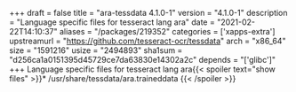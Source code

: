 +++
draft = false
title = "ara-tessdata 4.1.0-1"
version = "4.1.0-1"
description = "Language specific files for tesseract lang ara"
date = "2021-02-22T14:10:37"
aliases = "/packages/219352"
categories = ['xapps-extra']
upstreamurl = "https://github.com/tesseract-ocr/tessdata"
arch = "x86_64"
size = "1591216"
usize = "2494893"
sha1sum = "d256ca1a0151395d45729ce7da63830e14302a2c"
depends = "['glibc']"
+++
Language specific files for tesseract lang ara{{< spoiler text="show files" >}}* /usr/share/tessdata/ara.traineddata
{{< /spoiler >}}